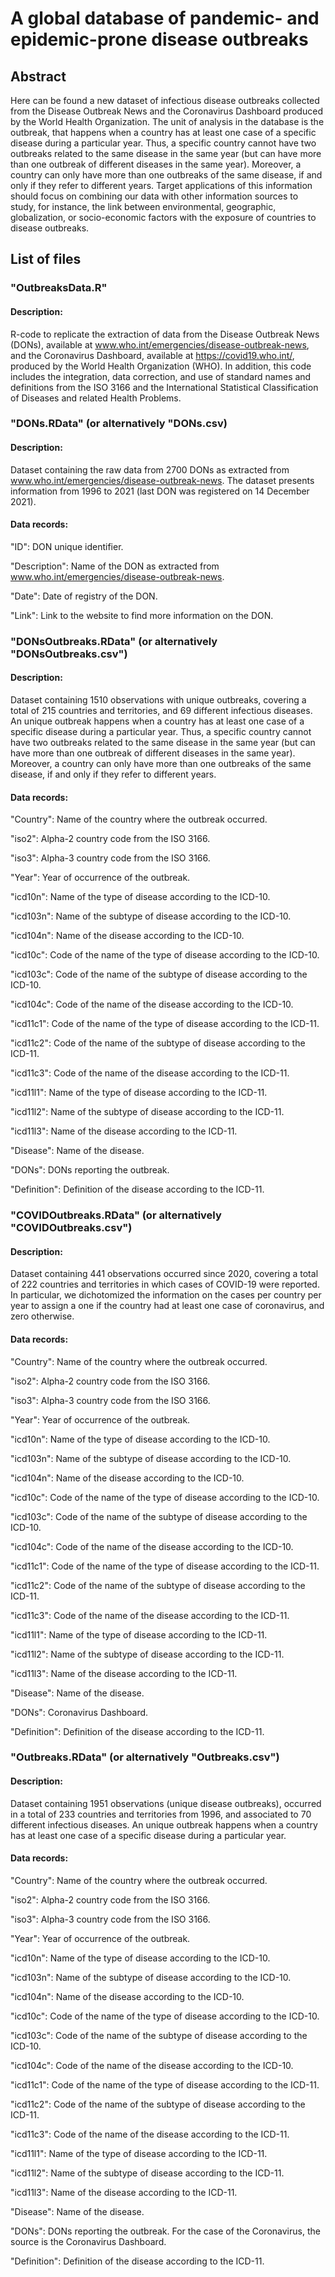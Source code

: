 # A global database of pandemic- and epidemic-prone disease outbreaks
## Abstract
Here can be found a new dataset of infectious disease outbreaks collected from the Disease Outbreak News and the Coronavirus Dashboard produced by the World Health Organization. The unit of analysis in the database is the outbreak, that happens when a country has at least one case of a specific disease during a particular year. Thus, a specific country cannot have two outbreaks related to the same disease in the same year (but can have more than one outbreak of different diseases in the same year). Moreover, a country can only have more than one outbreaks of the same disease, if and only if they refer to different years. 
Target applications of this information should focus on combining our data with other information sources to study, for instance, the link between environmental, geographic, globalization, or socio-economic factors with the exposure of countries to disease outbreaks.

## List of files
### "OutbreaksData.R"
#### Description: 
R-code to replicate the extraction of data from the Disease Outbreak News (DONs), available at www.who.int/emergencies/disease-outbreak-news, and the Coronavirus Dashboard, available at https://covid19.who.int/, produced by the World Health Organization (WHO). In addition, this code includes the integration, data correction, and use of standard names and definitions from the ISO 3166 and the International Statistical Classification of Diseases and related Health Problems. 

### "DONs.RData" (or alternatively "DONs.csv)
#### Description: 
Dataset containing the raw data from 2700 DONs as extracted from www.who.int/emergencies/disease-outbreak-news. The dataset presents information from 1996 to 2021 (last DON was registered on 14 December 2021).
#### Data records:
"ID": DON unique identifier. 

"Description": Name of the DON as extracted from www.who.int/emergencies/disease-outbreak-news.

"Date": Date of registry of the DON.

"Link": Link to the website to find more information on the DON.

### "DONsOutbreaks.RData" (or alternatively "DONsOutbreaks.csv")
#### Description: 
Dataset containing 1510 observations with unique outbreaks, covering a total of 215 countries and territories, and 69 different infectious diseases. An unique outbreak happens when a country has at least one case of a specific disease during a particular year. Thus, a specific country cannot have two outbreaks related to the same disease in the same year (but can have more than one outbreak of different diseases in the same year). Moreover, a country can only have more than one outbreaks of the same disease, if and only if they refer to different years.
#### Data records:
"Country": Name of the country where the outbreak occurred.

"iso2": Alpha-2 country code from the ISO 3166.

"iso3": Alpha-3 country code from the ISO 3166.

"Year": Year of occurrence of the outbreak.

"icd10n": Name of the type of disease according to the ICD-10.

"icd103n": Name of the subtype of disease according to the ICD-10.

"icd104n": Name of the disease according to the ICD-10.

"icd10c": Code of the name of the type of disease according to the ICD-10.

"icd103c": Code of the name of the subtype of disease according to the ICD-10.

"icd104c": Code of the name of the disease according to the ICD-10.

"icd11c1": Code of the name of the type of disease according to the ICD-11.

"icd11c2": Code of the name of the subtype of disease according to the ICD-11.

"icd11c3": Code of the name of the disease according to the ICD-11.

"icd11l1": Name of the type of disease according to the ICD-11.

"icd11l2": Name of the subtype of disease according to the ICD-11.

"icd11l3": Name of the disease according to the ICD-11.

"Disease": Name of the disease.

"DONs": DONs reporting the outbreak. 

"Definition": Definition of the disease according to the ICD-11.

### "COVIDOutbreaks.RData" (or alternatively "COVIDOutbreaks.csv")
#### Description: 
Dataset containing 441 observations occurred since 2020, covering a total of 222 countries and territories in which cases of COVID-19 were reported. In particular, we dichotomized the information on the cases per country per year to assign a one if the country had at least one case of coronavirus, and zero otherwise. 
#### Data records:
"Country": Name of the country where the outbreak occurred.

"iso2": Alpha-2 country code from the ISO 3166.

"iso3": Alpha-3 country code from the ISO 3166.

"Year": Year of occurrence of the outbreak.

"icd10n": Name of the type of disease according to the ICD-10.

"icd103n": Name of the subtype of disease according to the ICD-10.

"icd104n": Name of the disease according to the ICD-10.

"icd10c": Code of the name of the type of disease according to the ICD-10.

"icd103c": Code of the name of the subtype of disease according to the ICD-10.

"icd104c": Code of the name of the disease according to the ICD-10.

"icd11c1": Code of the name of the type of disease according to the ICD-11.

"icd11c2": Code of the name of the subtype of disease according to the ICD-11.

"icd11c3": Code of the name of the disease according to the ICD-11.

"icd11l1": Name of the type of disease according to the ICD-11.

"icd11l2": Name of the subtype of disease according to the ICD-11.

"icd11l3": Name of the disease according to the ICD-11.

"Disease": Name of the disease.

"DONs": Coronavirus Dashboard.

"Definition": Definition of the disease according to the ICD-11.

### "Outbreaks.RData" (or alternatively "Outbreaks.csv")
#### Description: 
Dataset containing 1951 observations (unique disease outbreaks), occurred in a total of 233 countries and territories from 1996, and associated to 70 different infectious diseases. An unique outbreak happens when a country has at least one case of a specific disease during a particular year. 
#### Data records:
"Country": Name of the country where the outbreak occurred.

"iso2": Alpha-2 country code from the ISO 3166.

"iso3": Alpha-3 country code from the ISO 3166.

"Year": Year of occurrence of the outbreak.

"icd10n": Name of the type of disease according to the ICD-10.

"icd103n": Name of the subtype of disease according to the ICD-10.

"icd104n": Name of the disease according to the ICD-10.

"icd10c": Code of the name of the type of disease according to the ICD-10.

"icd103c": Code of the name of the subtype of disease according to the ICD-10.

"icd104c": Code of the name of the disease according to the ICD-10.

"icd11c1": Code of the name of the type of disease according to the ICD-11.

"icd11c2": Code of the name of the subtype of disease according to the ICD-11.

"icd11c3": Code of the name of the disease according to the ICD-11.

"icd11l1": Name of the type of disease according to the ICD-11.

"icd11l2": Name of the subtype of disease according to the ICD-11.

"icd11l3": Name of the disease according to the ICD-11.

"Disease": Name of the disease.

"DONs": DONs reporting the outbreak. For the case of the Coronavirus, the source is the Coronavirus Dashboard.

"Definition": Definition of the disease according to the ICD-11.
